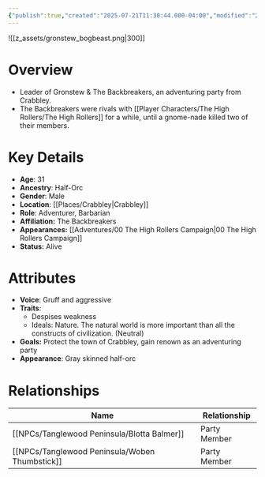 ```yaml
---
{"publish":true,"created":"2025-07-21T11:30:44.000-04:00","modified":"2025-10-17T10:21:46.006-04:00","published":"2025-10-17T10:21:46.006-04:00","cssclasses":"","Age":"31","Ancestry":"Half-Orc","Gender":"Male","Location":["[[Crabbley]]"],"Role":["Adventurer, Barbarian"],"Affiliation":["The Backbreakers"],"Appearances":["[[00 The High Rollers Campaign]]"],"Status":"Alive"}
---
```


![[z_assets/gronstew_bogbeast.png|300]]

# Overview
- Leader of Gronstew & The Backbreakers, an adventuring party from Crabbley.
- The Backbreakers were rivals with [[Player Characters/The High Rollers/The High Rollers]] for a while, until a gnome-nade killed two of their members.

# Key Details
- **Age**: 31
- **Ancestry**: Half-Orc
- **Gender**: Male
- **Location**: [[Places/Crabbley\|Crabbley]]
- **Role**: Adventurer, Barbarian
- **Affiliation:** The Backbreakers
- **Appearances:** [[Adventures/00 The High Rollers Campaign\|00 The High Rollers Campaign]]
- **Status:** Alive

# Attributes
- **Voice**: Gruff and aggressive
- **Traits**: 
	- Despises weakness
	- Ideals: Nature. The natural world is more important than all the constructs of civilization. (Neutral)
- **Goals:** Protect the town of Crabbley, gain renown as an adventuring party
- **Appearance**: Gray skinned half-orc

# Relationships

| Name                 | Relationship |
| -------------------- | ------------ |
| [[NPCs/Tanglewood Peninsula/Blotta Balmer]]    | Party Member |
| [[NPCs/Tanglewood Peninsula/Woben Thumbstick]] | Party Member |
